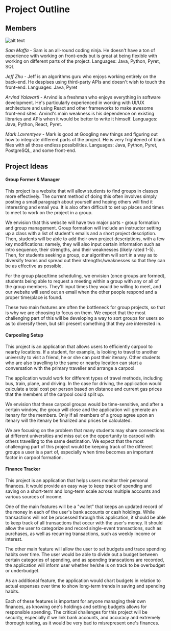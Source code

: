 # Project Outline

## Members

![alt text](https://imgur.com/a/w1dsmL9)

*Sam Maffa* - Sam is an all-round coding ninja. He doesn't have a ton of experience with working on front-ends but is great at being flexible with working on different parts of the project.
Languages: Java, Python, Pyret, SQL

*Jeff Zhu* - Jeff is an algorithms guru who enjoys working entirely on the back-end. He despises using third-party APIs and doesn't wish to touch the front-end. 
Languages: Java, Pyret

*Arvind Yalavarti* - Arvind is a freshman who enjoys everything in software development. He's particularly experienced in working with UI/UX architecture and using React and other frameworks to make awesome front-end sites. Arvind's main weakness is his dependence on existing libraries and APIs when it would be better to write it himself.
Languages: Java, Python, React, Pyret.

*Mark Lavrentyev* - Mark is good at Googling new things and figuring out how to integrate different parts of the project. He is very frightened of blank files with all those endless possibilities.
Languages: Java, Python, Pyret, PostgreSQL, and some front-end.

## Project Ideas

#### Group Former & Manager
This project is a website that will allow students to find groups in classes more effectively. The current method of doing this often involves simply posting a small paragraph about yourself and hoping others will find it interesting and email you. It is also often difficult to set up places and times to meet to work on the project in a group.

We envision that this website will have two major parts - group formation and group management. Group formation will include an instructor setting up a class with a list of student's emails and a short project description. Then, students will be able to add their own project descriptions, with a few key modifications: namely, they will also input certain information such as intro sequence, their strengths, and their weaknesses (likely rated 1-5). Then, for students seeking a group, our algorithm will sort in a way as to diversify teams and spread out their strengths/weaknesses so that they can be as effective as possible. 

For the group place/time scheduling, we envision (once groups are formed), students being able to request a meeting within a group with any or all of the group members. They'll input times they would be willing to meet, and our website will send out an email when the other people respond and a proper time/place is found.

These two main features are often the bottleneck for group projects, so that is why we are choosing to focus on them. We expect that the most challenging part of this will be developing a way to sort groups for users so as to diversify them, but still present something that they are interested in.

#### Carpooling Setup
This project is an application that allows users to efficiently carpool to nearby locations. If a student, for example, is looking to travel to another university to visit a friend, he or she can post their itenary. Other students who are also travelling to the same or nearby location can start a conversation with the primary traveller and arrange a carpool.

The application would work for different types of travel methods, including bus, train, plane, and driving. In the case for driving, the application would calculate a total cost per person based on distance and current gas prices that the members of the carpool could split up.

We envision that these carpool groups would be time-sensitive, and after a certain window, the group will close and the application will generate an itenary for the members. Only if all members of a group agree upon an itenary will the itenary be finalized and prices be calculated.

We are focusing on the problem that many students may share connections at different universities and miss out on the opportunity to carpool with others travelling to the same destination. We expect that the most challenging part of this project would be keeping track of the different groups a user is a part of, especially when time becomes an important factor in carpool formation.

#### Finance Tracker
This project is an application that helps users monitor their personal finances. It would provide an easy way to keep track of spending and saving on a short-term and long-term scale across multiple accounts and various sources of income.

One of the main features will be a "wallet" that keeps an updated record of the money in each of the user's bank accounts or cash holdings. While transactions will not be processed through this application, it should be able to keep track of all transactions that occur with the user's money. It should allow the user to categorize and record single-event transactions, such as purchases, as well as recurring transactions, such as weekly income or interest.

The other main feature will allow the user to set budgets and trace spending habits over time. The user would be able to divide out a budget between certain categories of spending, and as spending transcations are recorded, the application will inform user whether he/she is on track to be overbudget or underbudget.

As an additional feature, the application would chart budgets in relation to actual expenses over time to show long-term trends in saving and spending habits.

Each of these features is important for anyone managing their own finances, as knowing one's holdings and setting budgets allows for responsible spending. The critical challenges for this project will be security, especially if we link bank accounts, and accuracy and extremely thorough testing, as it would be very bad to misrepresent one's finances. 
